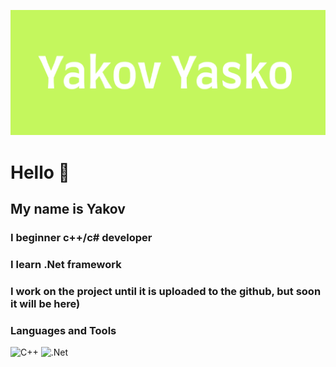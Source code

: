 ![Header](https://github.com/YakovAkk/YakovAkk/blob/main/assets/image.PNG)


# Hello 👋

## My name is Yakov
### I beginner c++/c# developer  
### I  learn .Net framework
### I  work on the project until it is uploaded to the github, but soon it will be here)

### Languages and Tools
![C++](https://img.shields.io/badge/-C++-090909?style=for-the-badge&logo=C%2b%2b&logoColor=47C5FB)
![.Net](https://img.shields.io/badge/-Framework-090909?style=for-the-badge&logo=.net&logoColor=E9D54D)








<!--
**YakovAkk/YakovAkk** is a ✨ _special_ ✨ repository because its `README.md` (this file) appears on your GitHub profile.

Here are some ideas to get you started:

- 🔭 I’m currently working on ...
- 🌱 I’m currently learning ...
- 👯 I’m looking to collaborate on ...
- 🤔 I’m looking for help with ...
- 💬 Ask me about ...
- 📫 How to reach me: ...
- 😄 Pronouns: ...
- ⚡ Fun fact: ...
-->
